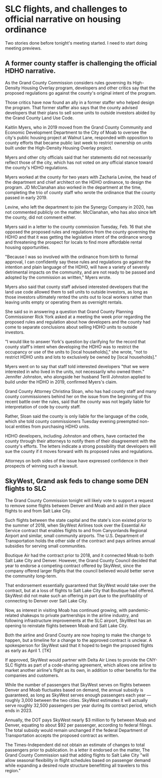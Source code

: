# SLC flights, and challenges to official narrative on housing ordinance

Two stories done before tonight's meeting started. I need to start doing meeting previews.

## A former county staffer is challenging the official HDHO narrative.

As the Grand County Commission considers rules governing its High-Density Housing Overlay program, developers and other critics say that the proposed regulations go against the county's original intent of the program.

Those critics have now found an ally in a former staffer who helped design the program. That former staffer also says that the county advised developers that their plans to sell some units to outside investors abided by the Grand County Land Use Code.

Kaitlin Myers, who in 2019 moved from the Grand County Community and Economic Development Department to the City of Moab to oversee the city's public housing project at Walnut Lane, responded with opposition to county efforts that became public last week to restrict ownership on units built under the High-Density Housing Overlay project.

Myers and other city officials said that her statements did not necessarily reflect those of the city, which has not voted on any official stance toward the county's HDHO regulations.

Myers worked at the county for two years with Zacharia Levine, the head of the department and chief architect on the HDHO ordinance, to design the program. JD McClanahan also worked in the department at the time, completing the trio of county staff who wrote the ordinance that the county passed in early 2019.

Levine, who left the department to join the Synergy Company in 2020, has not commented publicly on the matter. McClanahan, who has also since left the county, did not comment either.

Myers said in a letter to the county commission Tuesday, Feb. 16 that she opposed the proposed rules and regulations from the county governing the HDHO and that it was getting the legislative intent of the ordinance wrong and threatening the prospect for locals to find more affordable rental housing opportunities.

"Because I was so involved with the ordinance from birth to formal approval, I can confidently say these rules and regulations go against the intention and plain language of the HDHO, will have a variety of severely detrimental impacts on the community, and are not ready to be passed and adopted by the commission as written," Myers wrote.

Myers also said that county staff advised interested developers that the land use code allowed them to sell units to outside investors, as long as those investors ultimately rented the units out to local workers rather than leaving units empty or operating them as overnight rentals.

She said so in answering a question that Grand County Planning Commissioner Rick York asked at a meeting the week prior regarding the proposed rules and regulation about how developers and the county had come to separate conclusions about selling HDHO units to outside investors.

"I would like to answer York's question by clarifying for the record that county staff's intent when developing the HDHO was to restrict the occupancy or use of the units to \[local households\]," she wrote, "not to restrict HDHO units and lots to exclusively be owned by \[local households\]."

Myers went on to say that staff told interested developers "that we were interested in who lived in the units, not necessarily who owned them." Jennifer Johnston, who alongside her husband Terill Johnston applied to build under the HDHO in 2019, confirmed Myers's claim.

Grand County Attorney Christina Sloan, who has had county staff and many county commissioners behind her on the issue from the beginning of this recent battle over the rules, said that the county was not legally liable for interpretation of code by county staff.

Rather, Sloan said the county is only liable for the language of the code, which she told county commissioners Tuesday evening preempted non-local entities from purchasing HDHO units.

HDHO developers, including Johnston and others, have contacted the county through their attorneys to notify them of their disagreement with the county's efforts. The letters indicate a strong possibility that developers will sue the county if it moves forward with its proposed rules and regulations.

Attorneys on both sides of the issue have expressed confidence in their prospects of winning such a lawsuit.

## SkyWest, Grand ask feds to change some DEN flights to SLC

The Grand County Commission tonight will likely vote to support a request to remove some flights between Denver and Moab and add in their place flights to and from Salt Lake City.

Such flights between the state capital and the state's icon existed prior to the summer of 2018, when SkyWest Airlines took over the Essential Air Service contract that enables flights to and from Canyonlands Regional Airport and similar, small community airports. The U.S. Department of Transportation holds the other side of the contract and pays airlines annual subsidies for serving small communities.

Boutique Air had the contract prior to 2018, and it connected Moab to both Salt Lake City and Denver. However, the Grand County Council decided that year to endorse a competing contract offered by SkyWest, since the company offered larger flights that the council believed would better serve the community long-term.

That endorsement essentially guaranteed that SkyWest would take over the contract, but at a loss of flights to Salt Lake City that Boutique had offered. SkyWest did not make such an offering in part due to the profitability of connecting to Denver over Salt Lake City.

Now, as interest in visiting Moab has continued growing, with pandemic-related shakeups to private partnerships in the airline industry, and following infrastructure improvements at the SLC airport, SkyWest has an opening to reinstate flights between Moab and Salt Lake City.

Both the airline and Grand County are now hoping to make the change to happen, but a timeline for a change to the approved contract is unclear. A spokesperson for SkyWest said that it hoped to begin the proposed flights as early as April 1. \[TK\]

If approved, SkyWest would partner with Delta Air Lines to provide the CNY-SLC flights as part of a code-sharing agreement, which allows one airline to market another airline's flight as its own, in addition to other benefits for the companies and customers.

While the number of passengers that SkyWest serves on flights between Denver and Moab fluctuates based on demand, the annual subsidy is guaranteed, as long as SkyWest serves enough passengers each year — roughly 3,000 between the two cities. SkyWest estimates it will actually serve roughly 32,500 passengers per year during its contract period, which ends in 2023.

Annually, the DOT pays SkyWest nearly $3 million to fly between Moab and Denver, equating to about $92 per passenger, according to federal filings. The total subsidy would remain unchanged if the federal Department of Transportation accepts the proposed contract as written.

The Times-Independent did not obtain an estimate of changes to total passengers prior to publication. In a letter it endorsed on the matter, The Grand County Commission said that adding flights to Salt Lake City "will allow seasonal flexibility in flight schedules based on passenger demand while expanding a desired route structure benefitting all travelers to this region."

